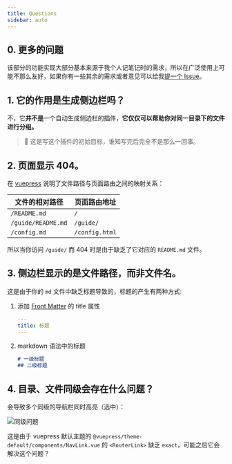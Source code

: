 ```yaml
---
title: Questions
sidebar: auto
---
```


## 0. 更多的问题

该部分的功能实现大部分基本来源于我个人记笔记时的需求，所以在广泛使用上可能不那么友好，如果你有一些其余的需求或者意见可以给我[提一个 Issue](https://github.com/shanyuhai123/vuepress-plugin-auto-sidebar/issues/new)。



## 1. 它的作用是生成侧边栏吗？

不，它**并不是**一个自动生成侧边栏的插件，**它仅仅可以帮助你对同一目录下的文件进行分组。**

> :slightly_smiling_face: 这是写这个插件的初始目标，谁知写完后完全不是那么一回事。



## 2. 页面显示 404。

在 [vuepress](https://v1.vuepress.vuejs.org/zh/guide/directory-structure.html#%E9%BB%98%E8%AE%A4%E7%9A%84%E9%A1%B5%E9%9D%A2%E8%B7%AF%E7%94%B1) 说明了文件路径与页面路由之间的映射关系：

| 文件的相对路径     | 页面路由地址   |
| ------------------ | -------------- |
| `/README.md`       | `/`            |
| `/guide/README.md` | `/guide/`      |
| `/config.md`       | `/config.html` |

所以当你访问 `/guide/` 而 404 时是由于缺乏了它对应的 `README.md` 文件。



## 3. 侧边栏显示的是文件路径，而非文件名。

这是由于你的 `md` 文件中缺乏标题导致的，标题的产生有两种方式:

1. 添加 [Front Matter](https://v1.vuepress.vuejs.org/zh/guide/frontmatter.html#front-matter) 的 title 属性 <Badge text="推荐" type="warning"/>

   ```yaml
   ---
   title: 标题
   ---
   ```

2. markdown 语法中的标题

   ```markdown
   # 一级标题
   ## 二级标题
   ```




## 4. 目录、文件同级会存在什么问题？

会导致多个同级的导航栏同时高亮（选中）：

<img :src="$withBase('/assets/router-link-hightlight.png')" alt="同级问题">

这是由于 vuepress 默认主题的 `@vuepress/theme-default/components/NavLink.vue` 的 `<RouterLink>` 缺乏 `exact`，可能之后它会解决这个问题？

